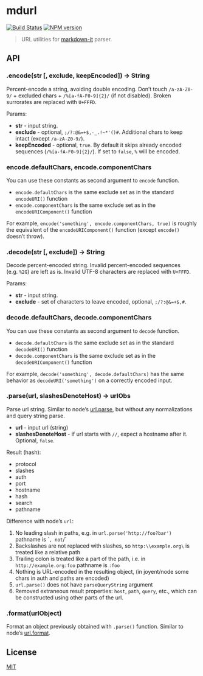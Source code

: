 mdurl
=====

[![Build Status](https://img.shields.io/travis/markdown-it/mdurl/master.svg?style=flat)](https://travis-ci.org/markdown-it/mdurl) [![NPM version](https://img.shields.io/npm/v/mdurl.svg?style=flat)](https://www.npmjs.org/package/mdurl)

> URL utilities for [markdown-it](https://github.com/markdown-it/markdown-it) parser.

API
---

### .encode(str \[, exclude, keepEncoded\]) -&gt; String

Percent-encode a string, avoiding double encoding. Don’t touch `/a-zA-Z0-9/` + excluded chars + `/%[a-fA-F0-9]{2}/` (if not disabled). Broken surrorates are replaced with `U+FFFD`.

Params:

-   **str** - input string.
-   **exclude** - optional, `;/?:@&=+$,-_.!~*'()#`. Additional chars to keep intact (except `/a-zA-Z0-9/`).
-   **keepEncoded** - optional, `true`. By default it skips already encoded sequences (`/%[a-fA-F0-9]{2}/`). If set to `false`, `%` will be encoded.

### encode.defaultChars, encode.componentChars

You can use these constants as second argument to `encode` function.

-   `encode.defaultChars` is the same exclude set as in the standard `encodeURI()` function
-   `encode.componentChars` is the same exclude set as in the `encodeURIComponent()` function

For example, `encode('something', encode.componentChars, true)` is roughly the equivalent of the `encodeURIComponent()` function (except `encode()` doesn’t throw).

### .decode(str \[, exclude\]) -&gt; String

Decode percent-encoded string. Invalid percent-encoded sequences (e.g. `%2G`) are left as is. Invalid UTF-8 characters are replaced with `U+FFFD`.

Params:

-   **str** - input string.
-   **exclude** - set of characters to leave encoded, optional, `;/?:@&=+$,#`.

### decode.defaultChars, decode.componentChars

You can use these constants as second argument to `decode` function.

-   `decode.defaultChars` is the same exclude set as in the standard `decodeURI()` function
-   `decode.componentChars` is the same exclude set as in the `decodeURIComponent()` function

For example, `decode('something', decode.defaultChars)` has the same behavior as `decodeURI('something')` on a correctly encoded input.

### .parse(url, slashesDenoteHost) -&gt; urlObs

Parse url string. Similar to node’s [url.parse](http://nodejs.org/api/url.html#url_url_parse_urlstr_parsequerystring_slashesdenotehost), but without any normalizations and query string parse.

-   **url** - input url (string)
-   **slashesDenoteHost** - if url starts with `//`, expect a hostname after it. Optional, `false`.

Result (hash):

-   protocol
-   slashes
-   auth
-   port
-   hostname
-   hash
-   search
-   pathname

Difference with node’s `url`:

1.  No leading slash in paths, e.g. in `url.parse('http://foo?bar')` pathname is \``, not`/\`
2.  Backslashes are not replaced with slashes, so `http:\\example.org\` is treated like a relative path
3.  Trailing colon is treated like a part of the path, i.e. in `http://example.org:foo` pathname is `:foo`
4.  Nothing is URL-encoded in the resulting object, (in joyent/node some chars in auth and paths are encoded)
5.  `url.parse()` does not have `parseQueryString` argument
6.  Removed extraneous result properties: `host`, `path`, `query`, etc., which can be constructed using other parts of the url.

### .format(urlObject)

Format an object previously obtained with `.parse()` function. Similar to node’s [url.format](http://nodejs.org/api/url.html#url_url_format_urlobj).

License
-------

[MIT](https://github.com/markdown-it/mdurl/blob/master/LICENSE)
